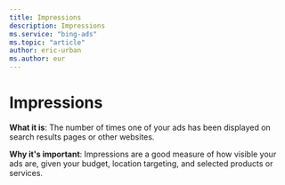 ```yaml
---
title: Impressions
description: Impressions
ms.service: "bing-ads"
ms.topic: "article"
author: eric-urban
ms.author: eur
---
```


# Impressions

**What it is**: The number of times one of your ads has been displayed on search results pages or other websites.

**Why it's important**: Impressions are a good measure of how visible your ads are, given your budget, location targeting, and selected products or services.


